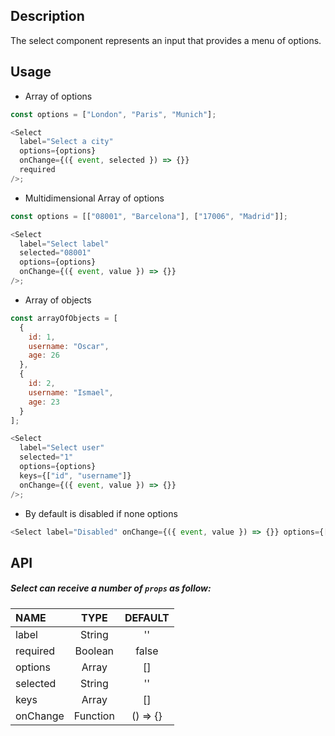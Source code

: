 ## Description

The select component represents an input that provides a menu of options.

## Usage

- Array of options

```js
const options = ["London", "Paris", "Munich"];

<Select
  label="Select a city"
  options={options}
  onChange={({ event, selected }) => {}}
  required
/>;
```

- Multidimensional Array of options

```js
const options = [["08001", "Barcelona"], ["17006", "Madrid"]];

<Select
  label="Select label"
  selected="08001"
  options={options}
  onChange={({ event, value }) => {}}
/>;
```

- Array of objects

```js
const arrayOfObjects = [
  {
    id: 1,
    username: "Oscar",
    age: 26
  },
  {
    id: 2,
    username: "Ismael",
    age: 23
  }
];

<Select
  label="Select user"
  selected="1"
  options={options}
  keys={["id", "username"]}
  onChange={({ event, value }) => {}}
/>;
```

- By default is disabled if none options

```js
<Select label="Disabled" onChange={({ event, value }) => {}} options={[]} />
```

## API

##### Select can receive a number of `props` as follow:

| NAME     |   TYPE   | DEFAULT  |
| :------- | :------: | :------: |
| label    |  String  |    ''    |
| required | Boolean  |  false   |
| options  |  Array   |    []    |
| selected |  String  |    ''    |
| keys     |  Array   |    []    |
| onChange | Function | () => {} |
